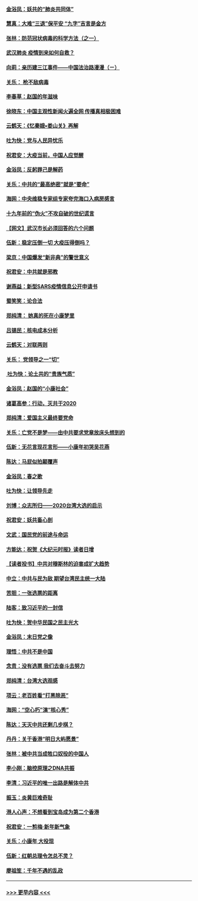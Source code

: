 #### [金浴凤：妖共的“肺炎共同体”](../pages/nsc993/n11829448.md?t=01300433) 
#### [慧真：大难“三退”保平安 “九字”吉言是金方](../pages/nsc993/n11829501.md?t=01300433) 
#### [张林：防范冠状病毒的科学方法（之一）](../pages/nsc993/n11828618.md?t=01300433) 
#### [武汉肺炎 疫情到来如何自救？](../pages/nsc993/n11827632.md?t=01300433) 
#### [向莉：亲历建三江事件——中国法治路漫漫（ㄧ）](../pages/nsc993/n11827190.md?t=01300433) 
#### [关乐： 枪不敌病毒](../pages/nsc993/n11826746.md?t=01300433) 
#### [李春草：赵国的年滋味](../pages/nsc993/n11826321.md?t=01300433) 
#### [徐晓东：中国主观性新闻火遍全网 传播真相极困难](../pages/nsc993/n11826508.md?t=01300433) 
#### [云鹤天：《忆秦娥▪娄山关》再解](../pages/nsc993/n11824682.md?t=01300433) 
#### [吐为快：党与人民异忧乐](../pages/nsc993/n11824660.md?t=01300433) 
#### [祝君安：大疫当前，中国人应觉醒](../pages/nsc993/n11821946.md?t=01300433) 
#### [金浴凤：反躬罪己是解药](../pages/nsc993/n11820280.md?t=01300433) 
#### [关乐：中共的“最高绝密”就是“要命”](../pages/nsc993/n11816946.md?t=01300433) 
#### [海网：中央维稳专家组专家夸完海口入病房感言](../pages/nsc993/n11815138.md?t=01300433) 
#### [十九年前的“伪火”不攻自破的世纪谎言](../pages/nsc993/n11813238.md?t=01300433) 
#### [【网文】武汉市长必须回答的六个问题](../pages/nsc993/n11813848.md?t=01300433) 
#### [伍新：稳定压倒一切 大疫压得倒吗？](../pages/nsc993/n11812634.md?t=01300433) 
#### [梁京：中国爆发“新非典”的警世意义](../pages/nsc993/n11812554.md?t=01300433) 
#### [祝君安：中共就是邪教](../pages/nsc993/n11812431.md?t=01300433) 
#### [谢燕益：新型SARS疫情信息公开申请书](../pages/nsc993/n11808840.md?t=01300433) 
#### [蜀笑笑：论合法](../pages/nsc993/n11808064.md?t=01300433) 
#### [郑纯清： 她真的死在小康梦里](../pages/nsc993/n11806623.md?t=01300433) 
#### [吕锡民：核电成本分析](../pages/nsc993/n11806284.md?t=01300433) 
#### [云鹤天：对联两则](../pages/nsc993/n11805957.md?t=01300433) 
#### [关乐： 党领导之一“切”](../pages/nsc993/n11804505.md?t=01300433) 
#### [ 吐为快：论土共的“贵族气质”](../pages/nsc993/n11804490.md?t=01300433) 
#### [金浴凤：赵国的“小康社会”](../pages/nsc993/n11804452.md?t=01300433) 
#### [诸葛高参：行动，灭共于2020](../pages/nsc993/n11804120.md?t=01300433) 
#### [郑纯清：爱国主义最终要党命](../pages/nsc993/n11802197.md?t=01300433) 
#### [关乐：亡党不是梦——由中共要求党章放床头想到的](../pages/nsc993/n11802156.md?t=01300433) 
#### [伍新：无花言现花言形——小康年初哭吴花燕](../pages/nsc993/n11800044.md?t=01300433) 
#### [陈达：马屁似拍颠覆声](../pages/nsc993/n11800010.md?t=01300433) 
#### [金浴凤：春之歌](../pages/nsc993/n11797687.md?t=01300433) 
#### [吐为快：让领导先走](../pages/nsc993/n11797512.md?t=01300433) 
#### [刘博：众志所归——2020台湾大选的启示](../pages/nsc993/n11796878.md?t=01300433) 
#### [祝君安：妖共畜心剖](../pages/nsc993/n11794273.md?t=01300433) 
#### [文武：国民党的前途与命运](../pages/nsc993/n11794198.md?t=01300433) 
#### [方能达：祝贺《大纪元时报》读者日增](../pages/nsc993/n11793807.md?t=01300433) 
#### [【读者投书】中共对穆斯林的迫害成扩大趋势](../pages/nsc993/n11791371.md?t=01300433) 
#### [中立：中共与民为敌 期望台湾民主统一大陆](../pages/nsc993/n11790392.md?t=01300433) 
#### [苦胆：一张选票的距离](../pages/nsc993/n11788914.md?t=01300433) 
#### [陆客：致习近平的一封信](../pages/nsc993/n11788867.md?t=01300433) 
#### [吐为快：贺中华民国之民主光大](../pages/nsc993/n11788618.md?t=01300433) 
#### [金浴凤：末日党之像](../pages/nsc993/n11787475.md?t=01300433) 
#### [理悟：中共不是中国](../pages/nsc993/n11787463.md?t=01300433) 
#### [念贲：没有选票  我们去奋斗去努力](../pages/nsc993/n11787398.md?t=01300433) 
#### [郑纯清：台湾大选观感](../pages/nsc993/n11786210.md?t=01300433) 
#### [项云：老百姓看“打黑除恶”](../pages/nsc993/n11785398.md?t=01300433) 
#### [海网：“空心朽”演“核心秀”](../pages/nsc993/n11783874.md?t=01300433) 
#### [陈达：天灭中共还剩几步棋？](../pages/nsc993/n11783719.md?t=01300433) 
#### [丹丹：关于香港“明日大屿愿景”](../pages/nsc993/n11783273.md?t=01300433) 
#### [张林：被中共当成牲口奴役的中国人](../pages/nsc993/n11782397.md?t=01300433) 
#### [李小刚：脑控原理之DNA共振](../pages/nsc993/n11780962.md?t=01300433) 
#### [李清：习近平的唯一出路是解体中共](../pages/nsc993/n11780866.md?t=01300433) 
#### [振玉：炎黄巨难奇耻](../pages/nsc993/n11779632.md?t=01300433) 
#### [港人心声：不想看到宝岛成为第二个香港](../pages/nsc993/n11778817.md?t=01300433) 
#### [祝君安：一剪梅‧新年新气象](../pages/nsc993/n11776340.md?t=01300433) 
#### [关乐：小康年 大役现](../pages/nsc993/n11774213.md?t=01300433) 
#### [伍新：红朝总理令怎总不灵？](../pages/nsc993/n11770813.md?t=01300433) 
#### [廖祖笙：千年不遇的乱政](../pages/nsc993/n11770373.md?t=01300433) 

----
#### [ >>> 更早内容 <<< ](../indexes/nsc993-earlier.md)

